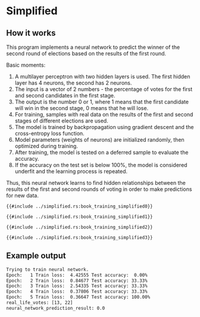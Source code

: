 # Simplified

## How it works

This program implements a neural network to predict the winner of the second round of elections based on the results of the first round.

Basic moments:

1. A multilayer perceptron with two hidden layers is used. The first hidden layer has 4 neurons, the second has 2 neurons.
2. The input is a vector of 2 numbers - the percentage of votes for the first and second candidates in the first stage.
3. The output is the number 0 or 1, where 1 means that the first candidate will win in the second stage, 0 means that he will lose.
4. For training, samples with real data on the results of the first and second stages of different elections are used.
5. The model is trained by backpropagation using gradient descent and the cross-entropy loss function.
6. Model parameters (weights of neurons) are initialized randomly, then optimized during training.
7. After training, the model is tested on a deferred sample to evaluate the accuracy.
8. If the accuracy on the test set is below 100%, the model is considered underfit and the learning process is repeated.

Thus, this neural network learns to find hidden relationships between the results of the first and second rounds of voting in order to make predictions for new data.


```rust,ignore
{{#include ../simplified.rs:book_training_simplified0}}
```

```rust,ignore
{{#include ../simplified.rs:book_training_simplified1}}
```

```rust,ignore
{{#include ../simplified.rs:book_training_simplified2}}
```

```rust,ignore
{{#include ../simplified.rs:book_training_simplified3}}
```


## Example output

```bash
Trying to train neural network.
Epoch:   1 Train loss:  4.42555 Test accuracy:  0.00%
Epoch:   2 Train loss:  0.84677 Test accuracy: 33.33%
Epoch:   3 Train loss:  2.54335 Test accuracy: 33.33%
Epoch:   4 Train loss:  0.37806 Test accuracy: 33.33%
Epoch:   5 Train loss:  0.36647 Test accuracy: 100.00%
real_life_votes: [13, 22]
neural_network_prediction_result: 0.0
```
